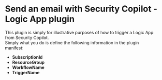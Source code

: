 # Send an email with Security Copilot - Logic App plugin

This plugin is simply for illustrative purposes of how to trigger a Logic App from Security Copilot. <br>
Simply what you do is define the following information in the plugin manifest:

- **SubscriptionId**
- **ResourceGroup**
- **WorkflowName**
- **TriggerName**

